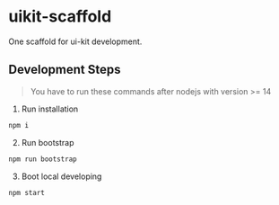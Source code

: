 # uikit-scaffold

One scaffold for ui-kit development.

## Development Steps

> You have to run these commands after nodejs with version >= 14

1. Run installation

```bash
npm i
```

2. Run bootstrap

```bash
npm run bootstrap
```

3. Boot local developing

```bash
npm start
```
